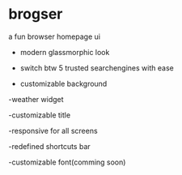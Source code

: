 # brogser

a fun browser homepage ui

- modern glassmorphic look

- switch btw 5 trusted searchengines with ease

- customizable background

-weather widget

-customizable title

-responsive for all screens

-redefined shortcuts bar

-customizable font(comming soon)

